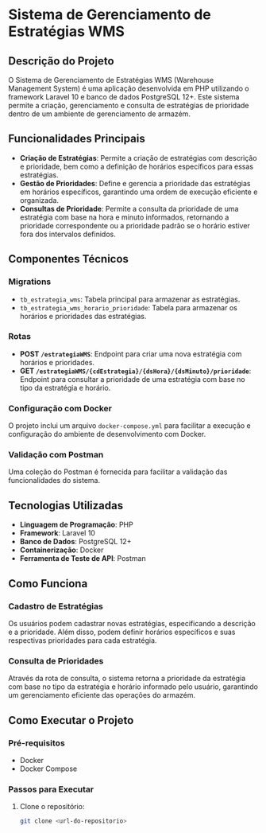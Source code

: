 # Sistema de Gerenciamento de Estratégias WMS

## Descrição do Projeto

O Sistema de Gerenciamento de Estratégias WMS (Warehouse Management System) é uma aplicação desenvolvida em PHP utilizando o framework Laravel 10 e banco de dados PostgreSQL 12+. Este sistema permite a criação, gerenciamento e consulta de estratégias de prioridade dentro de um ambiente de gerenciamento de armazém.

## Funcionalidades Principais

- **Criação de Estratégias**: Permite a criação de estratégias com descrição e prioridade, bem como a definição de horários específicos para essas estratégias.
- **Gestão de Prioridades**: Define e gerencia a prioridade das estratégias em horários específicos, garantindo uma ordem de execução eficiente e organizada.
- **Consultas de Prioridade**: Permite a consulta da prioridade de uma estratégia com base na hora e minuto informados, retornando a prioridade correspondente ou a prioridade padrão se o horário estiver fora dos intervalos definidos.

## Componentes Técnicos

### Migrations

- `tb_estrategia_wms`: Tabela principal para armazenar as estratégias.
- `tb_estrategia_wms_horario_prioridade`: Tabela para armazenar os horários e prioridades das estratégias.

### Rotas

- **POST `/estrategiaWMS`**: Endpoint para criar uma nova estratégia com horários e prioridades.
- **GET `/estrategiaWMS/{cdEstrategia}/{dsHora}/{dsMinuto}/prioridade`**: Endpoint para consultar a prioridade de uma estratégia com base no tipo da estratégia e horário.

### Configuração com Docker

O projeto inclui um arquivo `docker-compose.yml` para facilitar a execução e configuração do ambiente de desenvolvimento com Docker.

### Validação com Postman

Uma coleção do Postman é fornecida para facilitar a validação das funcionalidades do sistema.

## Tecnologias Utilizadas

- **Linguagem de Programação**: PHP
- **Framework**: Laravel 10
- **Banco de Dados**: PostgreSQL 12+
- **Containerização**: Docker
- **Ferramenta de Teste de API**: Postman

## Como Funciona

### Cadastro de Estratégias

Os usuários podem cadastrar novas estratégias, especificando a descrição e a prioridade. Além disso, podem definir horários específicos e suas respectivas prioridades para cada estratégia.

### Consulta de Prioridades

Através da rota de consulta, o sistema retorna a prioridade da estratégia com base no tipo da estratégia e horário informado pelo usuário, garantindo um gerenciamento eficiente das operações do armazém.

## Como Executar o Projeto

### Pré-requisitos

- Docker
- Docker Compose

### Passos para Executar

1. Clone o repositório:
   ```bash
   git clone <url-do-repositorio>
   ```
